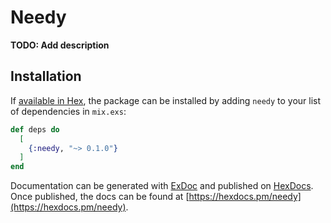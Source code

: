# Needy

**TODO: Add description**

## Installation

If [available in Hex](https://hex.pm/docs/publish), the package can be installed
by adding `needy` to your list of dependencies in `mix.exs`:

```elixir
def deps do
  [
    {:needy, "~> 0.1.0"}
  ]
end
```

Documentation can be generated with [ExDoc](https://github.com/elixir-lang/ex_doc)
and published on [HexDocs](https://hexdocs.pm). Once published, the docs can
be found at [https://hexdocs.pm/needy](https://hexdocs.pm/needy).

